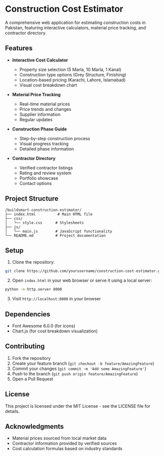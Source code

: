 # Construction Cost Estimator

A comprehensive web application for estimating construction costs in Pakistan, featuring interactive calculators, material price tracking, and contractor directory.

## Features

- **Interactive Cost Calculator**
  - Property size selection (5 Marla, 10 Marla, 1 Kanal)
  - Construction type options (Grey Structure, Finishing)
  - Location-based pricing (Karachi, Lahore, Islamabad)
  - Visual cost breakdown chart

- **Material Price Tracking**
  - Real-time material prices
  - Price trends and changes
  - Supplier information
  - Regular updates

- **Construction Phase Guide**
  - Step-by-step construction process
  - Visual progress tracking
  - Detailed phase information

- **Contractor Directory**
  - Verified contractor listings
  - Rating and review system
  - Portfolio showcase
  - Contact options

## Project Structure

```
/buildsmart-construction-estimator/
├── index.html          # Main HTML file
├── css/
│   └── style.css      # Stylesheets
├── js/
│   └── main.js        # JavaScript functionality
└── README.md          # Project documentation
```

## Setup

1. Clone the repository:
```bash
git clone https://github.com/yourusername/construction-cost-estimator.git
```

2. Open `index.html` in your web browser or serve it using a local server:
```bash
python -m http.server 8000
```

3. Visit `http://localhost:8000` in your browser

## Dependencies

- Font Awesome 6.0.0 (for icons)
- Chart.js (for cost breakdown visualization)

## Contributing

1. Fork the repository
2. Create your feature branch (`git checkout -b feature/AmazingFeature`)
3. Commit your changes (`git commit -m 'Add some AmazingFeature'`)
4. Push to the branch (`git push origin feature/AmazingFeature`)
5. Open a Pull Request

## License

This project is licensed under the MIT License - see the LICENSE file for details.

## Acknowledgments

- Material prices sourced from local market data
- Contractor information provided by verified sources
- Cost calculation formulas based on industry standards 